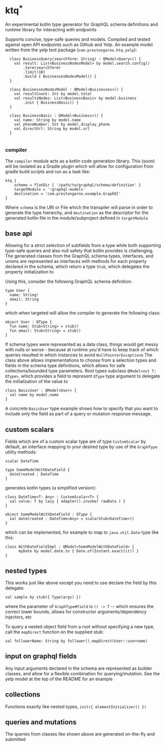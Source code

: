 
# ktq<sup>*</sup>

An experimental kotlin type generator for GraphQL schema definitions and runtime library for interacting with endpoints

Supports concise, type-safe queries and models. Compiled and tested against open API endpoints such as Github and Yelp. An example model written from the yelp test package (`com.prestongarno.ktq.yelp`):

```
  class BusinessQuery(searchTerm: String) : QModel<Query>() {
    val result: List<BusinessNodesModel> by model.search.config()
        .term(searchTerm)
        .limit(10)
        .build { BusinessesNodesModel() }
  }

  class BusinessesNodesModel : QModel<Businesses>() {
    val resultCount: Int by model.total
    val resultsNodes: List<BusinessBasic> by model.business
        .init { BusinessBasic() }
  }

  class BusinessBasic : QModel<Business>() {
    val name: String by model.name
    val phoneNumber: Int by model.display_phone
    val directUrl: String by model.url
  }
  
```

### compiler
The `compiler` module acts as a kotlin code generation library. This (soon) will be isolated as a Gradle plugin which will allow for configuration from gradle build scripts and run as a task like:

```
ktq {
    schema = flatDir { '/path/to/graphql/schema/definition' }
    targetModule = ':graphql-models'
    destination = 'com.prestongarno.example.GraphQl'
}
```
Where `schema` is the URI or File which the transpiler will parse in order to generate the type hierarchy, and `destination` as the descriptor for the generated kotlin file in the module/subproject defined in `targetModule`

## base api

Allowing for a strict selection of subfields from a type while both supporting type-safe queries and also null safety that kotlin provides is challenging. The generated classes from the GraphQL schema types, interfaces, and unions are represented as interfaces with methods for each property declared in the schema, which return a type `Stub`, which delegates the property initialization to

Using this, consider the following GraphQL schema definition:

```
type User {
  name: String!
  email: String
}
```

which when targeted will allow the compiler to generate the following class:

```
object User : QType {
  fun name: Stub<String> = stub()
  fun email: Stub<String> = stub()
}
```

If schema types were represented as a data class, things would get messy with nulls or worse - because at runtime you'd have to keep track of which queries resulted in which instances to avoid `NullPointerException`s
The class above allows implementations to choose from a selection types and fields in the schema type definitions, which allows for safe collections/bounded type parameters. 
Root types subclass `QModel<out T: QType>`, which provides a field to represent `QType` type argument to delegate the initialization of the value to

 ```
 class BasicUser : QModel<User> {
   val name by model.name
 }
 ```
 
A concrete `BasicUser` type example shows how to specify that you want to include <i>only</i> the field as part of a query or mutation response message.

## custom scalars

Fields which are of a custom scalar type are of type `CustomScalar` by default, an interface mapping to your desired type by use of the `GraphType` utility methods:

```
scalar DateTime

type SomeModelWithDateField {
  dateCreated : DateTime
}

```

generates kotlin types (a simplified version):

```
class DateTime<T: Any> : CustomScalar<T> {
  val value: T by lazy { adapter().invoke( rawData ) }
}

object SomeModelWithDateField : QType {
  val dateCreated : DateTime<Any> = scalarStub<DateTime>()
}
```

which can be implemented, for example to map to `java.util.Date` type like this:

```
class WithDateFieldImpl : QModel<SomeModelWithDateField> {
      myDate by model.date.to { Date.of(Instant.exact(it)) }
}
```

## nested types

This works just like above except you need to use declare the field by this delegate:

`val sample by stub({ Type(args) })` 

where the parameter of `GraphType#field` is `() -> T`  -- which ensures the correct lower bounds, allows for constructor arguments/dependency injectors, etc

To query a nested object field from a root without specifying a new type, call the `mapDirect` function on the supplied stub:

`val followerName: String by follower().mapDirect(User::username)` 

## input on graphql fields

Any input arguments declared in the schema are represented as builder classes, and allow for a flexible combination for querying/mutation. See the yelp model at the top of the README for an example

## collections
Functions exactly like nested types, `init({ elementInitializer() })`

## queries and mutations 

The queries from classes like shown above are generated on-the-fly and submitted
